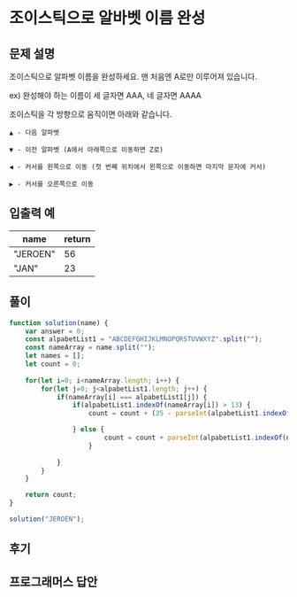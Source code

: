 # 조이스틱으로 알바벳 이름 완성

## 문제 설명
조이스틱으로 알파벳 이름을 완성하세요. 맨 처음엔 A로만 이루어져 있습니다.

ex) 완성해야 하는 이름이 세 글자면 AAA, 네 글자면 AAAA

조이스틱을 각 방향으로 움직이면 아래와 같습니다.

`▲ - 다음 알파벳`

`▼ - 이전 알파벳 (A에서 아래쪽으로 이동하면 Z로)`

`◀ - 커서를 왼쪽으로 이동 (첫 번째 위치에서 왼쪽으로 이동하면 마지막 문자에 커서)`

`▶ - 커서를 오른쪽으로 이동`

## 입출력 예
|name|return|
|---|---|
|"JEROEN"|56|
|"JAN"|23|

## 풀이

```js
function solution(name) {
    var answer = 0;
    const alpabetList1 = "ABCDEFGHIJKLMNOPQRSTUVWXYZ".split("");
    const nameArray = name.split("");
    let names = [];
    let count = 0;
    
    for(let i=0; i<nameArray.length; i++) {
        for(let j=0; j<alpabetList1.length; j++) {
            if(nameArray[i] === alpabetList1[j]) {
                if(alpabetList1.indexOf(nameArray[i]) > 13) {
                    count = count + (25 - parseInt(alpabetList1.indexOf(nameArray[i])));

                } else {
                        count = count + parseInt(alpabetList1.indexOf(nameArray[i]));
                    }
                
            }
        }
    }

    return count;
}

solution("JEROEN");
```

## 후기


## 프로그래머스 답안


